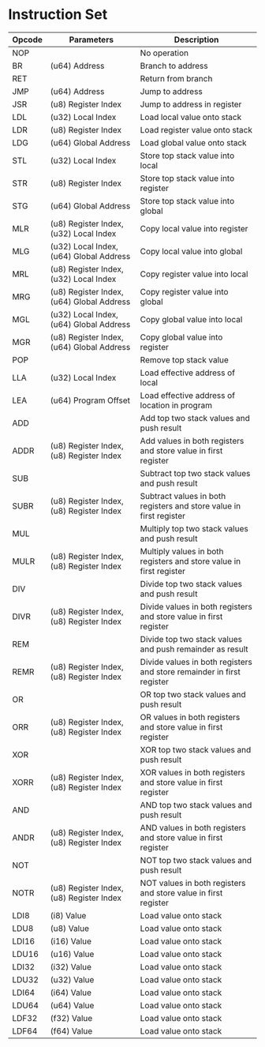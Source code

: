 # Instruction Set

| Opcode | Parameters                                | Description                                                           |
| ------ | ----------------------------------------- | --------------------------------------------------------------------- |
| NOP    |                                           | No operation                                                          |
| BR     | (u64) Address                             | Branch to address                                                     |
| RET    |                                           | Return from branch                                                    |
| JMP    | (u64) Address                             | Jump to address                                                       |
| JSR    | (u8) Register Index                       | Jump to address in register                                           |
| LDL    | (u32) Local Index                         | Load local value onto stack                                           |
| LDR    | (u8) Register Index                       | Load register value onto stack                                        |
| LDG    | (u64) Global Address                      | Load global value onto stack                                          |
| STL    | (u32) Local Index                         | Store top stack value into local                                      |
| STR    | (u8) Register Index                       | Store top stack value into register                                   |
| STG    | (u64) Global Address                      | Store top stack value into global                                     |
| MLR    | (u8) Register Index, (u32) Local Index    | Copy local value into register                                        |
| MLG    | (u32) Local Index, (u64) Global Address   | Copy local value into global                                          |
| MRL    | (u8) Register Index, (u32) Local Index    | Copy register value into local                                        |
| MRG    | (u8) Register Index, (u64) Global Address | Copy register value into global                                       |
| MGL    | (u32) Local Index, (u64) Global Address   | Copy global value into local                                          |
| MGR    | (u8) Register Index, (u64) Global Address | Copy global value into register                                       |
| POP    |                                           | Remove top stack value                                                |
| LLA    | (u32) Local Index                         | Load effective address of local                                       |
| LEA    | (u64) Program Offset                      | Load effective address of location in program                         |
| ADD    |                                           | Add top two stack values and push result                              |
| ADDR   | (u8) Register Index, (u8) Register Index  | Add values in both registers and store value in first register        |
| SUB    |                                           | Subtract top two stack values and push result                         |
| SUBR   | (u8) Register Index, (u8) Register Index  | Subtract values in both registers and store value in first register   |
| MUL    |                                           | Multiply top two stack values and push result                         |
| MULR   | (u8) Register Index, (u8) Register Index  | Multiply values in both registers and store value in first register   |
| DIV    |                                           | Divide top two stack values and push result                           |
| DIVR   | (u8) Register Index, (u8) Register Index  | Divide values in both registers and store value in first register     |
| REM    |                                           | Divide top two stack values and push remainder as result              |
| REMR   | (u8) Register Index, (u8) Register Index  | Divide values in both registers and store remainder in first register |
| OR     |                                           | OR top two stack values and push result                               |
| ORR    | (u8) Register Index, (u8) Register Index  | OR values in both registers and store value in first register         |
| XOR    |                                           | XOR top two stack values and push result                              |
| XORR   | (u8) Register Index, (u8) Register Index  | XOR values in both registers and store value in first register        |
| AND    |                                           | AND top two stack values and push result                              |
| ANDR   | (u8) Register Index, (u8) Register Index  | AND values in both registers and store value in first register        |
| NOT    |                                           | NOT top two stack values and push result                              |
| NOTR   | (u8) Register Index, (u8) Register Index  | NOT values in both registers and store value in first register        |
| LDI8   | (i8) Value                                | Load value onto stack                                                 |
| LDU8   | (u8) Value                                | Load value onto stack                                                 |
| LDI16  | (i16) Value                               | Load value onto stack                                                 |
| LDU16  | (u16) Value                               | Load value onto stack                                                 |
| LDI32  | (i32) Value                               | Load value onto stack                                                 |
| LDU32  | (u32) Value                               | Load value onto stack                                                 |
| LDI64  | (i64) Value                               | Load value onto stack                                                 |
| LDU64  | (u64) Value                               | Load value onto stack                                                 |
| LDF32  | (f32) Value                               | Load value onto stack                                                 |
| LDF64  | (f64) Value                               | Load value onto stack                                                 |
